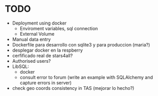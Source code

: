 # TODO

* Deployment using docker
	- Enviroment variables, sql connection
	- External Volume
* Manual data entry
* Dockerfile para desarrollo con sqlite3 y para produccion (maria?)
* desplegar docker en la respberry
* cerfificado real de stars4all?
* Authorised users?
* LibSQL:
	- docker
	- consult error to forum (write an example with SQLAlchemy and capture errors in server)
* check geo coords consistency in TAS (mejorar lo hecho?)
